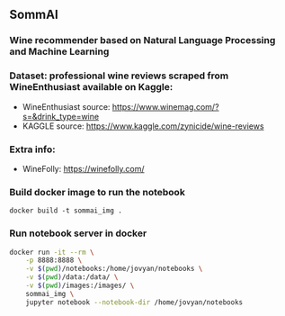 ## SommAI

### Wine recommender based on Natural Language Processing and Machine Learning

### Dataset: professional wine reviews scraped from WineEnthusiast available on Kaggle:
 - WineEnthusiast source: https://www.winemag.com/?s=&drink_type=wine
 - KAGGLE source: https://www.kaggle.com/zynicide/wine-reviews

### Extra info:
 - WineFolly: https://winefolly.com/


### Build docker image to run the notebook

```
docker build -t sommai_img .
```

### Run notebook server in docker

```bash
docker run -it --rm \
    -p 8888:8888 \
    -v $(pwd)/notebooks:/home/jovyan/notebooks \
    -v $(pwd)/data:/data/ \
    -v $(pwd)/images:/images/ \
    sommai_img \
    jupyter notebook --notebook-dir /home/jovyan/notebooks
```
